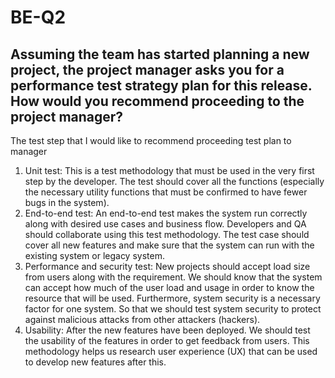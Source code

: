 # BE-Q2

## **Assuming the team has started planning a new project, the project manager asks you for a performance test strategy plan for this release. How would you recommend proceeding to the project manager?**

The test step that I would like to recommend proceeding test plan to manager
1. Unit test: This is a test methodology that must be used in the very first step by the developer. The test should cover all the functions (especially the necessary utility functions that must be confirmed to have fewer bugs in the system).
2. End-to-end test: An end-to-end test makes the system run correctly along with desired use cases and business flow. Developers and QA should collaborate using this test methodology. The test case should cover all new features and make sure that the system can run with the existing system or legacy system.
3. Performance and security test: New projects should accept load size from users along with the requirement. We should know that the system can accept how much of the user load and usage in order to know the resource that will be used. Furthermore, system security is a necessary factor for one system. So that we should test system security to protect against malicious attacks from other attackers (hackers).
4. Usability: After the new features have been deployed. We should test the usability of the features in order to get feedback from users. This methodology helps us research user experience (UX) that can be used to develop new features after this.